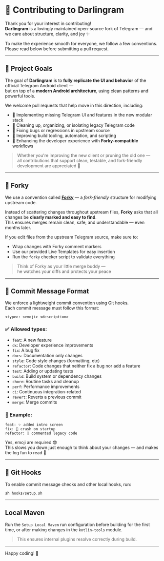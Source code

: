 # 🌸 Contributing to Darlingram

Thank you for your interest in contributing!  
**Darlingram** is a lovingly maintained open-source fork of Telegram — and we care about structure, clarity, and joy ✨

To make the experience smooth for everyone, we follow a few conventions.  
Please read below before submitting a pull request.

---

## 🎯 Project Goals

The goal of **Darlingram** is to **fully replicate the UI and behavior** of the official Telegram Android client —  
but on top of a **modern Android architecture**, using clean patterns and powerful tools.

We welcome pull requests that help move in this direction, including:

- 🧱 Implementing missing Telegram UI and features in the new modular stack
- 🧹 Cleaning up, organizing, or isolating legacy Telegram code
- 🐞 Fixing bugs or regressions in upstream source
- 🚀 Improving build tooling, automation, and scripting
- 🧰 Enhancing the developer experience with **Forky-compatible** workflows

> Whether you're improving the new client or pruning the old one —  
> all contributions that support clean, testable, and fork-friendly development are appreciated 💖

---

## 🧸 Forky

We use a convention called [**Forky**](Forky/README.md) — a _fork-friendly_ structure for modifying upstream code.

Instead of scattering changes throughout upstream files, **Forky** asks that all changes be **clearly marked and easy to find**.  
This ensures merges remain clean, safe, and understandable — even months later.

If you edit files from the upstream Telegram source, make sure to:

- Wrap changes with Forky comment markers
- Use our provided Live Templates for easy insertion
- Run the `forky` checker script to validate everything

> Think of Forky as your little merge buddy —  
> he watches your diffs and protects your peace

---

## 📝 Commit Message Format

We enforce a lightweight commit convention using Git hooks.  
Each commit message must follow this format:

```
<type>: <emoji> <description>
```

### ✅ Allowed types:

- `feat`: A new feature
- `dx`: Developer experience improvements
- `fix`: A bug fix
- `docs`: Documentation only changes
- `style`: Code style changes (formatting, etc)
- `refactor`: Code changes that neither fix a bug nor add a feature
- `test`: Adding or updating tests
- `build`: Build system or dependency changes
- `chore`: Routine tasks and cleanup
- `perf`: Performance improvements
- `ci`: Continuous integration-related
- `revert`: Reverts a previous commit
- `merge`: Merge commits

### 📌 Example:

```
feat: ✨ added intro screen
fix: 🐛 crash on startup
refactor: 🤡 commented legacy code
```

Yes, emoji are required 😎  
This slows you down just enough to think about your changes — and makes the log fun to read 💖

---

## 🔧 Git Hooks

To enable commit message checks and other local hooks, run:

```
sh hooks/setup.sh
```

---

## Local Maven

Run the `Setup Local Maven` run configuration before building for the first time,
or after making changes in the `kotlin-tools` module.

> This ensures internal plugins resolve correctly during build.
 
---

Happy coding! 🌸
